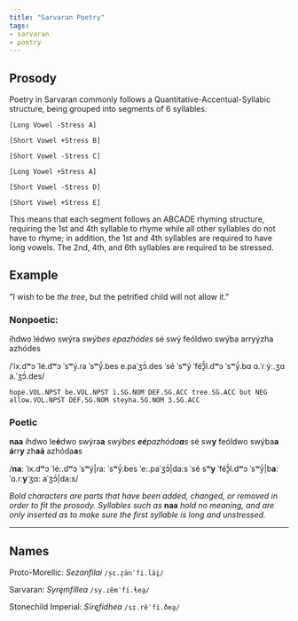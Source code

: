 ```yaml
---
title: "Sarvaran Poetry"
tags:
- sarvaran
- poetry
---
```

## Prosody
Poetry in Sarvaran commonly follows a Quantitative-Accentual-Syllabic structure, being grouped into segments of 6 syllables.

`[Long Vowel -Stress A]`

`[Short Vowel +Stress B]`

`[Short Vowel -Stress C]`

`[Long Vowel +Stress A]`

`[Short Vowel -Stress D]`

`[Short Vowel +Stress E]` 

This means that each segment follows an ABCADE rhyming structure, requiring the 1st and 4th syllable to rhyme while all other syllables do not have to rhyme; in addition, the 1st and 4th syllables are required to have long vowels. The 2nd, 4th, and 6th syllables are required to be stressed.

## Example
"I wish to be *the tree*, but the petrified child will not allow it."

### Nonpoetic: 
íhdwo lédwo swýra *swýbes epazhódes* sé swý feóldwo swýba arryýzha azhódes

/ˈíx.dʷɔ ˈlé.dʷɔ ˈsʷý.ɾa ˈsʷỹ́.bes e.paˈʒɔ̃́.des ˈsé ˈsʷý ˈféɔ̯̃́l.dʷɔ ˈsʷỹ́.bɑ ɑ.ˈɾːýː.ʒɑ a.ˈʒɔ̃́.des/

`hope.VOL.NPST be.VOL.NPST 1.SG.NOM DEF.SG.ACC tree.SG.ACC but NEG allow.VOL.NPST DEF.SG.NOM steyha.SG.NOM 3.SG.ACC`

### Poetic
**naa** íhdwo le**é**dwo swýra**a** *swýbes **eé**pazhóda**a**s* sé sw**y** feóldwo swýba**a** **á**rr**y** zh**aá** azhóda**a**s

/**naː** ˈíx.dʷɔ ˈlé**ː**.dʷɔ ˈsʷý|ɾa**ː** ˈsʷỹ́.bes **ˈ**e**ː**.paˈʒɔ̃́|da**ː**s ˈsé sʷ**y** ˈféɔ̯̃́l.dʷɔ ˈsʷỹ́|b**aː** **ˈ**ɑ.ɾː**y**ˈʒɑ**ː** aˈʒɔ̃́|da**ː**s/

*Bold characters are parts that have been added, changed, or removed in order to fit the prosody.*
*Syllables such as* **naa** *hold no meaning, and are only inserted as to make sure the first syllable is long and unstressed.*

---
## Names
Proto-Morellic: *Sezanfilai* `/s̠ɛ.z̠änˈfi.läi̯/`

Sarvaran: *Syręmfíllea* `/sy.ɾẽmˈfí.ɬea̯/`

Stonechild Imperial: *Sïręfídhea* `/sɪ.rẽˈfí.ðea̯/`